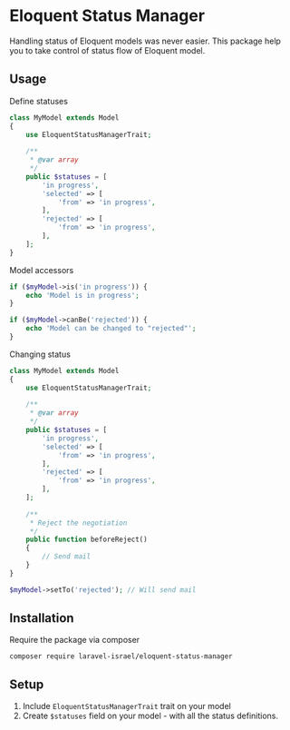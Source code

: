 # Eloquent Status Manager
Handling status of Eloquent models was never easier.
This package help you to take control of status flow of Eloquent model.

## Usage
Define statuses
```php
class MyModel extends Model
{
    use EloquentStatusManagerTrait;
    
    /**
     * @var array
     */
    public $statuses = [
        'in progress',
        'selected' => [
            'from' => 'in progress',
        ],
        'rejected' => [
            'from' => 'in progress',
        ],
    ];
}
```

Model accessors
```php
if ($myModel->is('in progress')) {
    echo 'Model is in progress';
}
```

```php
if ($myModel->canBe('rejected')) {
    echo 'Model can be changed to "rejected"';
}
```

Changing status
```php
class MyModel extends Model
{
    use EloquentStatusManagerTrait;
    
    /**
     * @var array
     */
    public $statuses = [
        'in progress',
        'selected' => [
            'from' => 'in progress',
        ],
        'rejected' => [
            'from' => 'in progress',
        ],
    ];
    
    /**
     * Reject the negotiation
     */
    public function beforeReject()
    {
        // Send mail
    }
}
```

```php
$myModel->setTo('rejected'); // Will send mail
```

## Installation
Require the package via composer

```
composer require laravel-israel/eloquent-status-manager
```

## Setup
1. Include `EloquentStatusManagerTrait` trait on your model
2. Create `$statuses` field on your model - with all the status definitions.